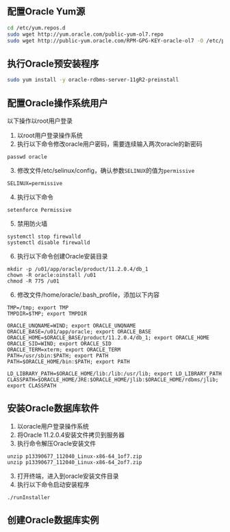 ## 配置Oracle Yum源
```sh
cd /etc/yum.repos.d
sudo wget http://yum.oracle.com/public-yum-ol7.repo
sudo wget http://public-yum.oracle.com/RPM-GPG-KEY-oracle-ol7 -O /etc/pki/rpm-gpg/RPM-GPG-KEY-oracle
```
## 执行Oracle预安装程序
```sh
sudo yum install -y oracle-rdbms-server-11gR2-preinstall
```
## 配置Oracle操作系统用户
以下操作以root用户登录
1. 以root用户登录操作系统
2. 执行以下命令修改oracle用户密码，需要连续输入两次oracle的新密码
```
passwd oracle
```
3. 修改文件/etc/selinux/config，确认参数`SELINUX`的值为`permissive`
```
SELINUX=permissive
```
4. 执行以下命令
```
setenforce Permissive
```
5. 禁用防火墙
```
systemctl stop firewalld
systemctl disable firewalld
```
6. 执行以下命令创建Oracle安装目录
```
mkdir -p /u01/app/oracle/product/11.2.0.4/db_1
chown -R oracle:oinstall /u01
chmod -R 775 /u01
```
6. 修改文件/home/oracle/.bash_profile，添加以下内容
```
TMP=/tmp; export TMP
TMPDIR=$TMP; export TMPDIR

ORACLE_UNQNAME=WIND; export ORACLE_UNQNAME
ORACLE_BASE=/u01/app/oracle; export ORACLE_BASE
ORACLE_HOME=$ORACLE_BASE/product/11.2.0.4/db_1; export ORACLE_HOME
ORACLE_SID=WIND; export ORACLE_SID
ORACLE_TERM=xterm; export ORACLE_TERM
PATH=/usr/sbin:$PATH; export PATH
PATH=$ORACLE_HOME/bin:$PATH; export PATH

LD_LIBRARY_PATH=$ORACLE_HOME/lib:/lib:/usr/lib; export LD_LIBRARY_PATH
CLASSPATH=$ORACLE_HOME/JRE:$ORACLE_HOME/jlib:$ORACLE_HOME/rdbms/jlib; export CLASSPATH
```
## 安装Oracle数据库软件
1. 以oracle用户登录操作系统
2. 将Oracle 11.2.0.4安装文件拷贝到服务器
3. 执行命令解压Oracle安装文件
```
unzip p13390677_112040_Linux-x86-64_1of7.zip
unzip p13390677_112040_Linux-x86-64_2of7.zip
```
3. 打开终端，进入到oracle安装文件目录
4. 执行以下命令启动安装程序
```
./runInstaller
```

## 创建Oracle数据库实例


